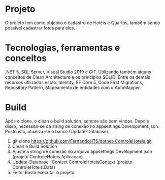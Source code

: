 # Projeto
O projeto tem como objetivo o cadastro de Hotéis e Quartos, também sendo possível cadastrar fotos para eles.

# Tecnologias, ferramentas e conceitos
.NET 5, SQL Server, Visual Studio 2019 e GIT. Utilizando também alguns conceitos de Clean Architecture e os princípios SOLID. Entre os demais recursos utilizados estão: Identity, EF Core 5, Code First Migrations, Repository Pattern, Mapeamento de entidades com o AutoMapper.

# Build
Após o clone, o clean e build solution, sempre são bem vindos. Depois disso, necessita-se da string de conexão no appsettings.Development.json. Posto isto, atualiza-se o banco (Update-Database).

1. git clone https://github.com/FernandoHTS/dotnet-ControleHoteis.git
2. Clean e Build Solution
3. Ajuste a string de conexão no arquivo appsettings.Development.json (projeto ControleHoteis.Aplicacao)
4. Update-Database -Context ControleHoteisContext (projeto ControleHoteis.Data)
5. Feito! Basta executar o projeto
